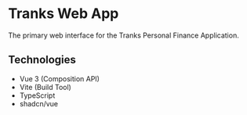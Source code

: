 # Tranks Web App

The primary web interface for the Tranks Personal Finance Application.

## Technologies

* Vue 3 (Composition API)
* Vite (Build Tool)
* TypeScript
* shadcn/vue